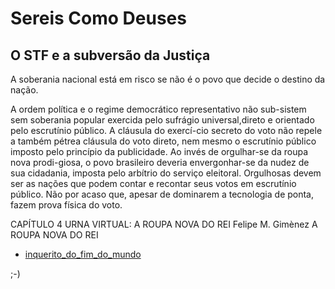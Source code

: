 # Sereis Como Deuses

## O STF e a subversão da Justiça

A soberania nacional está em risco se não é o povo que decide o destino da nação.

A ordem política e o regime democrático representativo não sub-sistem sem soberania popular exercida pelo sufrágio universal,direto e orientado pelo escrutínio público. A cláusula do exercí-cio secreto do voto não repele a também pétrea cláusula do voto direto, nem mesmo o escrutínio público imposto pelo princípio da publicidade. Ao invés de orgulhar-se da roupa nova prodi-giosa, o povo brasileiro deveria envergonhar-se da nudez de sua cidadania, imposta pelo arbítrio do serviço eleitoral. Orgulhosas devem ser as nações que podem contar e recontar seus votos em escrutínio público. Não por acaso que, apesar de dominarem a tecnologia de ponta, fazem prova física do voto.

CAPÍTULO 4
URNA VIRTUAL: A ROUPA NOVA DO REI
Felipe M. Gimènez
A ROUPA NOVA DO REI

 - [inquerito_do_fim_do_mundo](https://github.com/araguaci/o-apagar-das-luzes/blob/main/static/pdf/web/a-subversao-da-justica.pdf)

;-)

